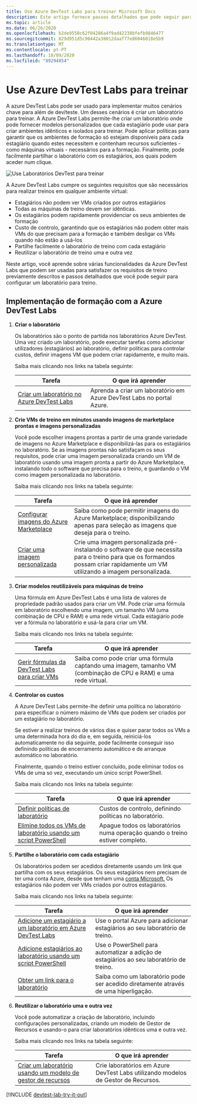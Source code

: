 ```yaml
---
title: Use Azure DevTest Labs para treinar Microsoft Docs
description: Este artigo fornece passos detalhados que pode seguir para criar um laboratório para treino em Azure DevTest Labs.
ms.topic: article
ms.date: 06/26/2020
ms.openlocfilehash: b2de9550c62f04286a4f9ad42238bfefb9846477
ms.sourcegitcommit: 829d951d5c90442a38012daaf77e86046018e5b9
ms.translationtype: MT
ms.contentlocale: pt-PT
ms.lasthandoff: 10/09/2020
ms.locfileid: "89294854"
---
```

# <a name="use-azure-devtest-labs-for-training"></a>Use Azure DevTest Labs para treinar
A azure DevTest Labs pode ser usado para implementar muitos cenários chave para além de dev/teste. Um desses cenários é criar um laboratório para treinar. A Azure DevTest Labs permite-lhe criar um laboratório onde pode fornecer modelos personalizados que cada estagiário pode usar para criar ambientes idênticos e isolados para treinar. Pode aplicar políticas para garantir que os ambientes de formação só estejam disponíveis para cada estagiário quando estes necessitem e contenham recursos suficientes - como máquinas virtuais - necessários para a formação. Finalmente, pode facilmente partilhar o laboratório com os estagiários, aos quais podem aceder num clique.

![Use Laboratórios DevTest para treinar](./media/devtest-lab-training-lab/devtest-lab-training.png)

A Azure DevTest Labs cumpre os seguintes requisitos que são necessários para realizar treinos em qualquer ambiente virtual: 

* Estagiários não podem ver VMs criados por outros estagiários
* Todas as máquinas de treino devem ser idênticas.
* Os estagiários podem rapidamente providenciar os seus ambientes de formação
* Custo de controlo, garantindo que os estagiários não podem obter mais VMs do que precisam para a formação e também desligar os VMs quando não estão a usá-los
* Partilhe facilmente o laboratório de treino com cada estagiário
* Reutilizar o laboratório de treino uma e outra vez

Neste artigo, você aprende sobre várias funcionalidades da Azure DevTest Labs que podem ser usadas para satisfazer os requisitos de treino previamente descritos e passos detalhados que você pode seguir para configurar um laboratório para treino.  

## <a name="implementing-training-with-azure-devtest-labs"></a>Implementação de formação com a Azure DevTest Labs
1. **Criar o laboratório** 
   
    Os laboratórios são o ponto de partida nos laboratórios Azure DevTest. Uma vez criado um laboratório, pode executar tarefas como adicionar utilizadores (estagiários) ao laboratório, definir políticas para controlar custos, definir imagens VM que podem criar rapidamente, e muito mais.   
   
    Saiba mais clicando nos links na tabela seguinte:
   
   | Tarefa | O que irá aprender |
   | --- | --- |
   | [Criar um laboratório no Azure DevTest Labs](devtest-lab-create-lab.md) |Aprenda a criar um laboratório em Azure DevTest Labs no portal Azure. |
2. **Crie VMs de treino em minutos usando imagens de marketplace prontas e imagens personalizadas** 
   
    Você pode escolher imagens prontas a partir de uma grande variedade de imagens no Azure Marketplace e disponibilizá-las para os estagiários no laboratório. Se as imagens prontas não satisfaçam os seus requisitos, pode criar uma imagem personalizada criando um VM de laboratório usando uma imagem pronta a partir do Azure Marketplace, instalando todo o software que precisa para o treino, e guardando o VM como imagem personalizada no laboratório. 
   
    Saiba mais clicando nos links na tabela seguinte:
   
   | Tarefa | O que irá aprender |
   | --- | --- |
   | [Configurar imagens do Azure Marketplace](devtest-lab-configure-marketplace-images.md) |Saiba como pode permitir imagens do Azure Marketplace; disponibilizando apenas para seleção as imagens que deseja para o treino. |
   | [Criar uma imagem personalizada](devtest-lab-create-template.md) |Crie uma imagem personalizada pré-instalando o software de que necessita para o treino para que os formandos possam criar rapidamente um VM utilizando a imagem personalizada. |
3. **Criar modelos reutilizáveis para máquinas de treino** 
   
    Uma fórmula em Azure DevTest Labs é uma lista de valores de propriedade padrão usados para criar um VM. Pode criar uma fórmula em laboratório escolhendo uma imagem, um tamanho VM (uma combinação de CPU e RAM) e uma rede virtual. Cada estagiário pode ver a fórmula no laboratório e usá-la para criar um VM. 
   
    Saiba mais clicando nos links na tabela seguinte:
   
   | Tarefa | O que irá aprender |
   | --- | --- |
   | [Gerir fórmulas da DevTest Labs para criar VMs](devtest-lab-manage-formulas.md) |Saiba como pode criar uma fórmula captando uma imagem, tamanho VM (combinação de CPU e RAM) e uma rede virtual. |
4. **Controlar os custos**
   
    A Azure DevTest Labs permite-lhe definir uma política no laboratório para especificar o número máximo de VMs que podem ser criados por um estagiário no laboratório. 
   
    Se estiver a realizar treinos de vários dias e quiser parar todos os VMs a uma determinada hora do dia e, em seguida, reiniciá-los automaticamente no dia seguinte, pode facilmente conseguir isso definindo políticas de encerramento automático e de arranque automático no laboratório. 
   
    Finalmente, quando o treino estiver concluído, pode eliminar todos os VMs de uma só vez, executando um único script PowerShell. 
   
    Saiba mais clicando nos links na tabela seguinte:
   
   | Tarefa | O que irá aprender |
   | --- | --- |
   | [Definir políticas de laboratório](devtest-lab-set-lab-policy.md) |Custos de controlo, definindo políticas no laboratório. |
   | [Elimine todos os VMs de laboratório usando um script PowerShell](devtest-lab-faq.md#how-do-i-automate-the-process-of-deleting-all-the-vms-in-my-lab) |Apague todos os laboratórios numa operação quando o treino estiver completo. |
5. **Partilhe o laboratório com cada estagiário**
   
    Os laboratórios podem ser acedidos diretamente usando um link que partilha com os seus estagiários. Os seus estagiários nem precisam de ter uma conta Azure, desde que tenham uma [conta Microsoft.](devtest-lab-faq.md#what-is-a-microsoft-account) Os estagiários não podem ver VMs criados por outros estagiários.  
   
    Saiba mais clicando nos links na tabela seguinte:
   
   | Tarefa | O que irá aprender |
   | --- | --- |
   | [Adicione um estagiário a um laboratório em Azure DevTest Labs](devtest-lab-add-devtest-user.md) |Use o portal Azure para adicionar estagiários ao seu laboratório de treino. |
   | [Adicione estagiários ao laboratório usando um script PowerShell](devtest-lab-add-devtest-user.md#add-an-external-user-to-a-lab-using-powershell) |Use o PowerShell para automatizar a adição de estagiários ao seu laboratório de treino. |
   | [Obter um link para o laboratório](devtest-lab-faq.md#how-do-i-share-a-direct-link-to-my-lab) |Saiba como um laboratório pode ser acedido diretamente através de uma hiperligação. |
6. **Reutilizar o laboratório uma e outra vez** 
   
    Você pode automatizar a criação de laboratório, incluindo configurações personalizadas, criando um modelo de Gestor de Recursos e usando-o para criar laboratórios idênticos uma e outra vez. 
   
    Saiba mais clicando nos links na tabela seguinte:
   
   | Tarefa | O que irá aprender |
   | --- | --- |
   | [Criar um laboratório usando um modelo de gestor de recursos](devtest-lab-faq.md#how-do-i-create-a-lab-from-a-resource-manager-template) |Crie laboratórios em Azure DevTest Labs utilizando modelos de Gestor de Recursos. |

[!INCLUDE [devtest-lab-try-it-out](../../includes/devtest-lab-try-it-out.md)]
